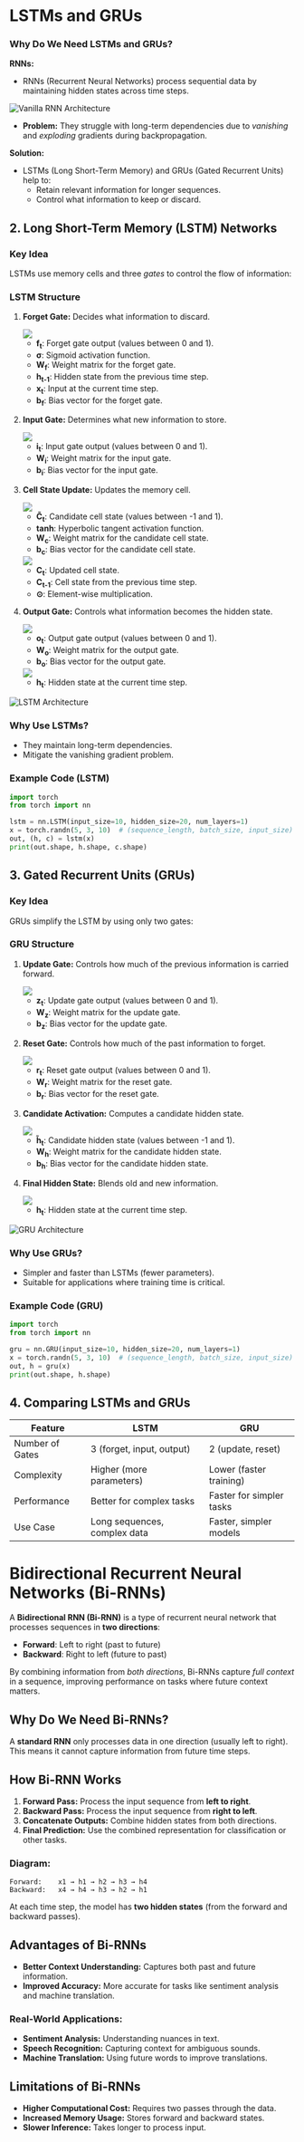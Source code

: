 # LSTMs and GRUs

### Why Do We Need LSTMs and GRUs?

**RNNs:**
- RNNs (Recurrent Neural Networks) process sequential data by maintaining hidden states across time steps.

![Vanilla RNN Architecture](images/rnn.png)

- **Problem:** They struggle with long-term dependencies due to *vanishing* and *exploding* gradients during backpropagation.

**Solution:**
- LSTMs (Long Short-Term Memory) and GRUs (Gated Recurrent Units) help to:
  - Retain relevant information for longer sequences.
  - Control what information to keep or discard.

## 2. Long Short-Term Memory (LSTM) Networks

### Key Idea
LSTMs use memory cells and three *gates* to control the flow of information:

### LSTM Structure
1. **Forget Gate:** Decides what information to discard.
   
   <img src="https://latex.codecogs.com/png.latex?\mathbf{f}_t%20=%20\sigma(\mathbf{W}_f%20[\mathbf{h}_{t-1},%20\mathbf{x}_t]%20+%20\mathbf{b}_f)" />
   
   - **f<sub>t</sub>**: Forget gate output (values between 0 and 1).
   - **σ**: Sigmoid activation function.
   - **W<sub>f</sub>**: Weight matrix for the forget gate.
   - **h<sub>t-1</sub>**: Hidden state from the previous time step.
   - **x<sub>t</sub>**: Input at the current time step.
   - **b<sub>f</sub>**: Bias vector for the forget gate.

2. **Input Gate:** Determines what new information to store.

   <img src="https://latex.codecogs.com/png.latex?\mathbf{i}_t%20=%20\sigma(\mathbf{W}_i%20[\mathbf{h}_{t-1},%20\mathbf{x}_t]%20+%20\mathbf{b}_i)" />
   
   - **i<sub>t</sub>**: Input gate output (values between 0 and 1).
   - **W<sub>i</sub>**: Weight matrix for the input gate.
   - **b<sub>i</sub>**: Bias vector for the input gate.

3. **Cell State Update:** Updates the memory cell.

   <img src="https://latex.codecogs.com/png.latex?\tilde{\mathbf{C}}_t%20=%20\tanh(\mathbf{W}_c%20[\mathbf{h}_{t-1},%20\mathbf{x}_t]%20+%20\mathbf{b}_c)" />
   
   - **C̃<sub>t</sub>**: Candidate cell state (values between -1 and 1).
   - **tanh**: Hyperbolic tangent activation function.
   - **W<sub>c</sub>**: Weight matrix for the candidate cell state.
   - **b<sub>c</sub>**: Bias vector for the candidate cell state.

   <img src="https://latex.codecogs.com/png.latex?\mathbf{C}_t%20=%20\mathbf{f}_t%20\odot%20\mathbf{C}_{t-1}%20+%20\mathbf{i}_t%20\odot%20\tilde{\mathbf{C}}_t" />
   
   - **C<sub>t</sub>**: Updated cell state.
   - **C<sub>t-1</sub>**: Cell state from the previous time step.
   - **⊙**: Element-wise multiplication.

4. **Output Gate:** Controls what information becomes the hidden state.

   <img src="https://latex.codecogs.com/png.latex?\mathbf{o}_t%20=%20\sigma(\mathbf{W}_o%20[\mathbf{h}_{t-1},%20\mathbf{x}_t]%20+%20\mathbf{b}_o)" />
   
   - **o<sub>t</sub>**: Output gate output (values between 0 and 1).
   - **W<sub>o</sub>**: Weight matrix for the output gate.
   - **b<sub>o</sub>**: Bias vector for the output gate.

   <img src="https://latex.codecogs.com/png.latex?\mathbf{h}_t%20=%20\mathbf{o}_t%20\odot%20\tanh(\mathbf{C}_t)" />
   
   - **h<sub>t</sub>**: Hidden state at the current time step.

![LSTM Architecture](images/lstm.png)

### Why Use LSTMs?
- They maintain long-term dependencies.
- Mitigate the vanishing gradient problem.

### Example Code (LSTM)
```python
import torch
from torch import nn

lstm = nn.LSTM(input_size=10, hidden_size=20, num_layers=1)
x = torch.randn(5, 3, 10)  # (sequence_length, batch_size, input_size)
out, (h, c) = lstm(x)
print(out.shape, h.shape, c.shape)
```

## 3. Gated Recurrent Units (GRUs)

### Key Idea
GRUs simplify the LSTM by using only two gates:

### GRU Structure
1. **Update Gate:** Controls how much of the previous information is carried forward.

   <img src="https://latex.codecogs.com/png.latex?\mathbf{z}_t%20=%20\sigma(\mathbf{W}_z%20[\mathbf{h}_{t-1},%20\mathbf{x}_t]%20+%20\mathbf{b}_z)" />
   
   - **z<sub>t</sub>**: Update gate output (values between 0 and 1).
   - **W<sub>z</sub>**: Weight matrix for the update gate.
   - **b<sub>z</sub>**: Bias vector for the update gate.

2. **Reset Gate:** Controls how much of the past information to forget.

   <img src="https://latex.codecogs.com/png.latex?\mathbf{r}_t%20=%20\sigma(\mathbf{W}_r%20[\mathbf{h}_{t-1},%20\mathbf{x}_t]%20+%20\mathbf{b}_r)" />
   
   - **r<sub>t</sub>**: Reset gate output (values between 0 and 1).
   - **W<sub>r</sub>**: Weight matrix for the reset gate.
   - **b<sub>r</sub>**: Bias vector for the reset gate.

3. **Candidate Activation:** Computes a candidate hidden state.

   <img src="https://latex.codecogs.com/png.latex?\tilde{\mathbf{h}}_t%20=%20\tanh(\mathbf{W}_h%20[\mathbf{r}_t%20\odot%20\mathbf{h}_{t-1},%20\mathbf{x}_t]%20+%20\mathbf{b}_h)" />
   
   - **h̃<sub>t</sub>**: Candidate hidden state (values between -1 and 1).
   - **W<sub>h</sub>**: Weight matrix for the candidate hidden state.
   - **b<sub>h</sub>**: Bias vector for the candidate hidden state.

4. **Final Hidden State:** Blends old and new information.

   <img src="https://latex.codecogs.com/png.latex?\mathbf{h}_t%20=%20\mathbf{z}_t%20\odot%20\mathbf{h}_{t-1}%20+%20(1%20-%20\mathbf{z}_t)%20\odot%20\tilde{\mathbf{h}}_t" />
   
   - **h<sub>t</sub>**: Hidden state at the current time step.

![GRU Architecture](images/lstm.png)

### Why Use GRUs?
- Simpler and faster than LSTMs (fewer parameters).
- Suitable for applications where training time is critical.

### Example Code (GRU)
```python
import torch
from torch import nn

gru = nn.GRU(input_size=10, hidden_size=20, num_layers=1)
x = torch.randn(5, 3, 10)  # (sequence_length, batch_size, input_size)
out, h = gru(x)
print(out.shape, h.shape)
```

## 4. Comparing LSTMs and GRUs

| Feature            | LSTM                         | GRU                    |
|--------------------|------------------------------|-------------------------|
| Number of Gates    | 3 (forget, input, output)    | 2 (update, reset)       |
| Complexity         | Higher (more parameters)     | Lower (faster training) |
| Performance        | Better for complex tasks     | Faster for simpler tasks|
| Use Case           | Long sequences, complex data | Faster, simpler models  |

# **Bidirectional Recurrent Neural Networks (Bi-RNNs)**

A **Bidirectional RNN (Bi-RNN)** is a type of recurrent neural network that processes sequences in **two directions**:

- **Forward**: Left to right (past to future)
- **Backward**: Right to left (future to past)

By combining information from *both directions*, Bi-RNNs capture *full context* in a sequence, improving performance on tasks where future context matters.

## **Why Do We Need Bi-RNNs?**
A **standard RNN** only processes data in one direction (usually left to right). This means it cannot capture information from future time steps.

## **How Bi-RNN Works**
1. **Forward Pass:** Process the input sequence from **left to right**.
2. **Backward Pass:** Process the input sequence from **right to left**.
3. **Concatenate Outputs:** Combine hidden states from both directions.
4. **Final Prediction:** Use the combined representation for classification or other tasks.

### Diagram:
```
Forward:    x1 → h1 → h2 → h3 → h4
Backward:   x4 → h4 → h3 → h2 → h1
```

At each time step, the model has **two hidden states** (from the forward and backward passes).

## **Advantages of Bi-RNNs**
- **Better Context Understanding:** Captures both past and future information.
- **Improved Accuracy:** More accurate for tasks like sentiment analysis and machine translation.

### Real-World Applications:
- **Sentiment Analysis:** Understanding nuances in text.
- **Speech Recognition:** Capturing context for ambiguous sounds.
- **Machine Translation:** Using future words to improve translations.

## **Limitations of Bi-RNNs**
- **Higher Computational Cost:** Requires two passes through the data.
- **Increased Memory Usage:** Stores forward and backward states.
- **Slower Inference:** Takes longer to process input.


